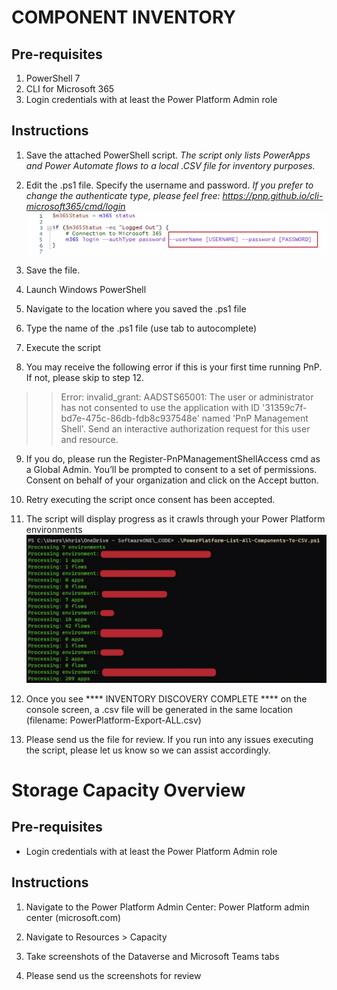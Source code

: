 # COMPONENT INVENTORY



## Pre-requisites

 1. PowerShell 7
 2. CLI for Microsoft 365
 3. Login credentials with at least the Power Platform Admin role

## Instructions
1. Save the attached PowerShell script.
*The script only lists PowerApps and Power Automate flows to a local .CSV file for inventory purposes.*

2. Edit the .ps1 file. Specify the username and password.
*If you prefer to change the authenticate type, please feel free: https://pnp.github.io/cli-microsoft365/cmd/login*
![Login](images/login.png "Login")

3. Save the file.

4. Launch Windows PowerShell

5. Navigate to the location where you saved the .ps1 file

6. Type the name of the .ps1 file (use tab to autocomplete)

7. Execute the script

8. You may receive the following error if this is your first time running PnP. If not, please skip to step 12. 
>> Error: invalid_grant: AADSTS65001: The user or administrator has not consented to use the application with ID '31359c7f-bd7e-475c-86db-fdb8c937548e' named 'PnP Management Shell'. Send an interactive authorization request for this user and resource. 
9. If you do, please run the Register-PnPManagementShellAccess cmd as a Global Admin.
You’ll be prompted to consent to a set of permissions. Consent on behalf of your organization and click on the Accept button.

10. Retry executing the script once consent has been accepted. 

11. The script will display progress as it crawls through your Power Platform environments
![Progress](images/progress.png "Progress")

12. Once you see **** INVENTORY DISCOVERY COMPLETE **** on the console screen, a .csv file will be generated in the same location (filename: PowerPlatform-Export-ALL.csv)

13. Please send us the file for review. If you run into any issues executing the script, please let us know so we can assist accordingly.

# Storage Capacity Overview

## Pre-requisites

- Login credentials with at least the Power Platform Admin role

## Instructions

1. Navigate to the Power Platform Admin Center: Power Platform admin center (microsoft.com)

2. Navigate to Resources > Capacity

3. Take screenshots of the Dataverse and Microsoft Teams tabs

4. Please send us the screenshots for review
